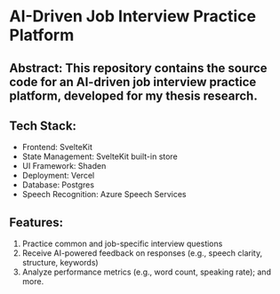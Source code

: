 # AI-Driven Job Interview Practice Platform
## Abstract: This repository contains the source code for an AI-driven job interview practice platform, developed for my thesis research.

## Tech Stack:

- Frontend: SvelteKit
- State Management: SvelteKit built-in store
- UI Framework: Shaden
- Deployment: Vercel
- Database: Postgres
- Speech Recognition: Azure Speech Services

## Features:

1. Practice common and job-specific interview questions
2. Receive AI-powered feedback on responses (e.g., speech clarity, structure, keywords)
3. Analyze performance metrics (e.g., word count, speaking rate); and more.
